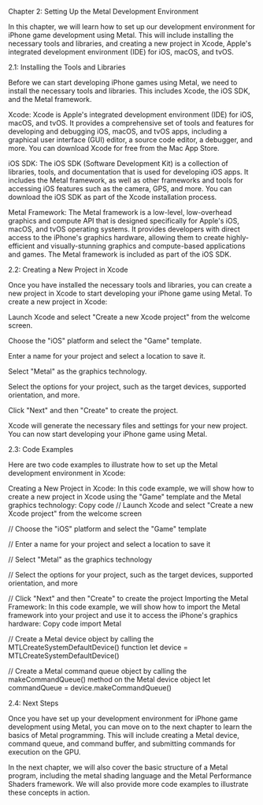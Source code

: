 Chapter 2: Setting Up the Metal Development Environment

In this chapter, we will learn how to set up our development environment for iPhone game development using Metal. This will include installing the necessary tools and libraries, and creating a new project in Xcode, Apple's integrated development environment (IDE) for iOS, macOS, and tvOS.

2.1: Installing the Tools and Libraries

Before we can start developing iPhone games using Metal, we need to install the necessary tools and libraries. This includes Xcode, the iOS SDK, and the Metal framework.

Xcode: Xcode is Apple's integrated development environment (IDE) for iOS, macOS, and tvOS. It provides a comprehensive set of tools and features for developing and debugging iOS, macOS, and tvOS apps, including a graphical user interface (GUI) editor, a source code editor, a debugger, and more. You can download Xcode for free from the Mac App Store.

iOS SDK: The iOS SDK (Software Development Kit) is a collection of libraries, tools, and documentation that is used for developing iOS apps. It includes the Metal framework, as well as other frameworks and tools for accessing iOS features such as the camera, GPS, and more. You can download the iOS SDK as part of the Xcode installation process.

Metal Framework: The Metal framework is a low-level, low-overhead graphics and compute API that is designed specifically for Apple's iOS, macOS, and tvOS operating systems. It provides developers with direct access to the iPhone's graphics hardware, allowing them to create highly-efficient and visually-stunning graphics and compute-based applications and games. The Metal framework is included as part of the iOS SDK.

2.2: Creating a New Project in Xcode

Once you have installed the necessary tools and libraries, you can create a new project in Xcode to start developing your iPhone game using Metal. To create a new project in Xcode:

Launch Xcode and select "Create a new Xcode project" from the welcome screen.

Choose the "iOS" platform and select the "Game" template.

Enter a name for your project and select a location to save it.

Select "Metal" as the graphics technology.

Select the options for your project, such as the target devices, supported orientation, and more.

Click "Next" and then "Create" to create the project.

Xcode will generate the necessary files and settings for your new project. You can now start developing your iPhone game using Metal.

2.3: Code Examples

Here are two code examples to illustrate how to set up the Metal development environment in Xcode:

Creating a New Project in Xcode: In this code example, we will show how to create a new project in Xcode using the "Game" template and the Metal graphics technology:
Copy code
// Launch Xcode and select "Create a new Xcode project" from the welcome screen

// Choose the "iOS" platform and select the "Game" template

// Enter a name for your project and select a location to save it

// Select "Metal" as the graphics technology

// Select the options for your project, such as the target devices, supported orientation, and more

// Click "Next" and then "Create" to create the project
Importing the Metal Framework: In this code example, we will show how to import the Metal framework into your project and use it to access the iPhone's graphics hardware:
Copy code
import Metal

// Create a Metal device object by calling the MTLCreateSystemDefaultDevice() function
let device = MTLCreateSystemDefaultDevice()

// Create a Metal command queue object by calling the makeCommandQueue() method on the Metal device object
let commandQueue = device.makeCommandQueue()

2.4: Next Steps

Once you have set up your development environment for iPhone game development using Metal, you can move on to the next chapter to learn the basics of Metal programming. This will include creating a Metal device, command queue, and command buffer, and submitting commands for execution on the GPU.

In the next chapter, we will also cover the basic structure of a Metal program, including the metal shading language and the Metal Performance Shaders framework. We will also provide more code examples to illustrate these concepts in action.